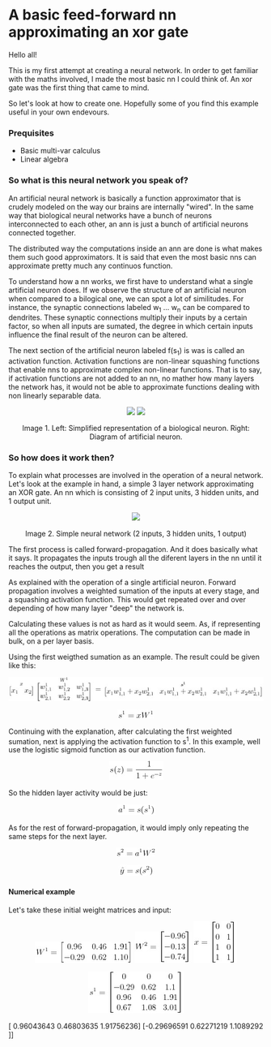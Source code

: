 # A basic feed-forward nn approximating an xor gate

Hello all!

This is my first attempt at creating a neural network. In order to get familiar with the maths involved, I made the most basic nn I could think of. An xor gate was the first thing that came to mind.

So let's look at how to create one. Hopefully some of you find this example useful in your own endevours.

### Prequisites
- Basic multi-var calculus
- Linear algebra

### So what is this neural network you speak of?

An artificial neural network is basically a function approximator that is crudely modeled on the way our brains are internally "wired". In the same way that biological neural networks have a bunch of neurons interconnected to each other, an ann is just a bunch of artificial neurons connected together.

The distributed way the computations inside an ann are done is what makes them such good approximators. It is said that even the most basic nns can approximate pretty much any continuos function.

To understand how a nn works, we first have to understand what a single artificial neuron does. If we observe the structure of an artificial neuron when compared to a bilogical one, we can spot a lot of similitudes. For instance, the synaptic connections labeled w<sub>1</sub> ... w<sub>n</sub> can be compared to dendrites. These synaptic connections multiply their inputs by a certain factor, so when all inputs are sumated, the degree in which certain inputs influence the final result of the neuron can be altered. 

The next section of the artificial neuron labeled f(s<sub>1</sub>) is was is called an activation function. Activation functions are non-linear squashing functions that enable nns to approximate complex non-linear functions. That is to say, if activation functions are not added to an nn, no mather how many layers the network has, it would not be able to approximate functions dealing with non linearly separable data.

<p align="center">
  <img src="https://cdn.rawgit.com/4driel/basic-nn-xor/master/images/biological-neuron.svg" height="200">
  <img src="https://cdn.rawgit.com/4driel/basic-nn-xor/master/images/artificial-neuron.svg" height="200">
</p>
<p align="center">
  Image 1. Left: Simplified representation of a biological neuron. Right: Diagram of artificial neuron.
</p>

### So how does it work then?

To explain what processes are involved in the operation of a neural network. Let's look at the example in hand, a simple 3 layer network approximating an XOR gate. An nn which is consisting of  2 input units, 3 hidden units, and 1 output unit.

<p align="center">
  <img src="https://cdn.rawgit.com/4driel/basic-nn-xor/master/images/neural-network.svg" height="200">
</p>
<p align="center">
  Image 2. Simple neural network (2 inputs, 3 hidden units, 1 output)
</p>

The first process is called forward-propagation. And it does basically what it says. It propagates the inputs trough all the diferent layers in the nn until it reaches the output, then you get a result

As explained with the operation of a single artificial neuron. Forward propagation involves a weighted sumation of the inputs at every stage, and a squashing activation function. This would get repeated over and over depending of how many layer "deep" the network is.

Calculating these values is not as hard as it would seem. As, if representing all the operations as matrix operations. The computation can be made in bulk, on a per layer basis.

Using the first weigthed sumation as an example. The result could be given like this:

<p align="center">
  <img src="https://github.com/4driel/basic-nn-xor/blob/readme-edit/images/hidden-sum-expanded.jpg">
</p>
<p align="center">
  <img src="https://github.com/4driel/basic-nn-xor/blob/readme-edit/images/hidden-sum.jpg">
</p>

Continuing with the explanation, after calculating the first weighted sumation, next is applying the activation function to s<sup>1</sup>. In this example, well use the logistic sigmoid function as our activation function.

<p align="center">
  <img src="https://github.com/4driel/basic-nn-xor/blob/readme-edit/images/sigmoid.jpg">
</p>

So the hidden layer activity would be just:

<p align="center">
  <img src="https://github.com/4driel/basic-nn-xor/blob/readme-edit/images/hidden-activity.jpg">
</p>

As for the rest of forward-propagation, it would imply only repeating the same steps for the next layer.

<p align="center">
  <img src="https://github.com/4driel/basic-nn-xor/blob/readme-edit/images/output-sum.jpg">
</p>

<p align="center">
  <img src="https://github.com/4driel/basic-nn-xor/blob/readme-edit/images/output-result.jpg">
</p>

#### Numerical example

Let's take these initial weight matrices and input:

<p align="center">
  <img src="https://github.com/4driel/basic-nn-xor/blob/readme-edit/images/numerical-w1.jpg">
  <img src="https://github.com/4driel/basic-nn-xor/blob/readme-edit/images/numerical-w2.jpg">
  <img src="https://github.com/4driel/basic-nn-xor/blob/readme-edit/images/numerical-x.jpg">
</p>

<p align="center">
  <img src="https://github.com/4driel/basic-nn-xor/blob/readme-edit/images/numerical-s1.jpg">
</p>

[ 0.96043643  0.46803635  1.91756236]
 [-0.29696591  0.62271219  1.1089292 ]]
